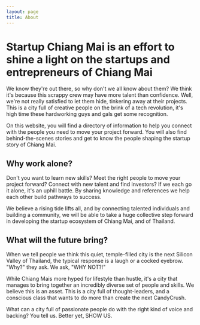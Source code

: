 ```yaml
---
layout: page
title: About
---
```

# Startup Chiang Mai is an effort to shine a light on the startups and entrepreneurs of Chiang Mai

We know they're out there, so why don't we all know about them? We think it's because this scrappy crew may have more talent than confidence. Well, we're not really satisfied to let them hide, tinkering away at their projects. This is a city full of creative people on the brink of a tech revolution, it's high time these hardworking guys and gals get some recognition.

On this website, you will find a directory of information to help you connect with the people you need to move your project forward. You will also find behind-the-scenes stories and get to know the people shaping the startup story of Chiang Mai.

## Why work alone?

Don't you want to learn new skills? Meet the right people to move your project forward? Connect with new talent and find investors? If we each go it alone, it's an uphill battle. By sharing knowledge and references we help each other build pathways to success.

We believe a rising tide lifts all, and by connecting talented individuals and building a community, we will be able to take a huge collective step forward in developing the startup ecosystem of Chiang Mai, and of Thailand.

## What will the future bring?

When we tell people we think this quiet, temple-filled city is the next Silicon Valley of Thailand, the typical response is a laugh or a cocked eyebrow. "Why?" they ask. We ask, "WHY NOT?!"

While Chiang Mais more hyped for lifestyle than hustle, it's a city that manages to bring together an incredibly diverse set of people and skills. We believe this is an asset. This is a city full of thought-leaders, and a conscious class that wants to do more than create the next CandyCrush.

What can a city full of passionate people do with the right kind of voice and backing? You tell us. Better yet, SHOW US.
